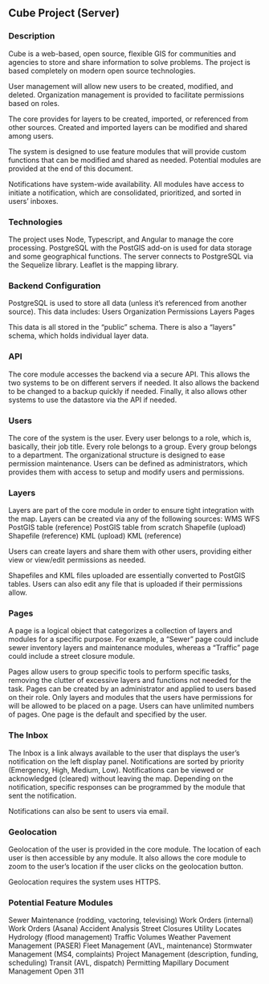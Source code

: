 ## Cube Project (Server)

### Description
Cube is a web-based, open source, flexible GIS for communities and agencies to store and share information to solve problems.  The project is based completely on modern open source technologies.

User management will allow new users to be created, modified, and deleted.  Organization management is provided to facilitate permissions based on roles.

The core provides for layers to be created, imported, or referenced from other sources.  Created and imported layers can be modified and shared among users.

The system is designed to use feature modules that will provide custom functions that can be modified and shared as needed.  Potential modules are provided at the end of this document.

Notifications have system-wide availability.  All modules have access to initiate a notification, which are consolidated, prioritized, and sorted in users’ inboxes.  

### Technologies
The project uses Node, Typescript, and Angular to manage the core processing.  PostgreSQL with the PostGIS add-on is used for data storage and some geographical functions.  The server connects to PostgreSQL via the Sequelize library.  Leaflet is the mapping library.

### Backend Configuration
PostgreSQL is used to store all data (unless it’s referenced from another source).  This data includes:
Users
Organization
Permissions
Layers
Pages

This data is all stored in the “public” schema.  There is also a “layers” schema, which holds individual layer data.

### API
The core module accesses the backend via a secure API.  This allows the two systems to be on different servers if needed.  It also allows the backend to be changed to a backup quickly if needed.  Finally, it also allows other systems to use the datastore via the API if needed.

### Users
The core of the system is the user.  Every user belongs to a role, which is, basically, their job title.  Every role belongs to a group.  Every group belongs to a department.  The organizational structure is designed to ease permission maintenance.  Users can be defined as administrators, which provides them with access to setup and modify users and permissions.

### Layers
Layers are part of the core module in order to ensure tight integration with the map.  Layers can be created via any of the following sources:
WMS
WFS
PostGIS table (reference)
PostGIS table from scratch
Shapefile (upload)
Shapefile (reference)
KML (upload)
KML (reference)

Users can create layers and share them with other users, providing either view or view/edit permissions as needed.

Shapefiles and KML files uploaded are essentially converted to PostGIS tables.  Users can also edit any file that is uploaded if their permissions allow.

### Pages
A page is a logical object that categorizes a collection of layers and modules for a specific purpose.  For example, a “Sewer” page could include sewer inventory layers and maintenance modules, whereas a “Traffic” page could include a street closure module.

Pages allow users to group specific tools to perform specific tasks, removing the clutter of excessive layers and functions not needed for the task.  Pages can be created by an administrator and applied to users based on their role.  Only layers and modules that the users have permissions for will be allowed to be placed on a page.  Users can have unlimited numbers of pages.  One page is the default and specified by the user.

### The Inbox
The Inbox is a link always available to the user that displays the user’s notification on the left display panel.  Notifications are sorted by priority (Emergency, High, Medium, Low).  Notifications can be viewed or acknowledged (cleared) without leaving the map.  Depending on the notification, specific responses can be programmed by the module that sent the notification.

Notifications can also be sent to users via email.


### Geolocation
Geolocation of the user is provided in the core module.  The location of each user is then accessible by any module.  It also allows the core module to zoom to the user’s location if the user clicks on the geolocation button.

Geolocation requires the system uses HTTPS.

### Potential Feature Modules
Sewer Maintenance (rodding, vactoring, televising)
Work Orders (internal)
Work Orders (Asana) 
Accident Analysis
Street Closures
Utility Locates
Hydrology (flood management)
Traffic Volumes
Weather
Pavement Management (PASER)
Fleet Management (AVL, maintenance)
Stormwater Management (MS4, complaints)
Project Management (description, funding, scheduling)
Transit (AVL, dispatch)
Permitting
Mapillary
Document Management
Open 311


